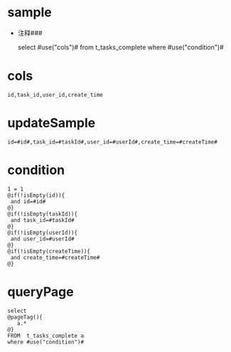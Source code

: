 sample
===
* 注释###

    select #use("cols")# from t_tasks_complete  where  #use("condition")#

cols
===
	id,task_id,user_id,create_time

updateSample
===

	id=#id#,task_id=#taskId#,user_id=#userId#,create_time=#createTime#

condition
===

    1 = 1
    @if(!isEmpty(id)){
     and id=#id#
    @}
    @if(!isEmpty(taskId)){
     and task_id=#taskId#
    @}
    @if(!isEmpty(userId)){
     and user_id=#userId#
    @}
    @if(!isEmpty(createTime)){
     and create_time=#createTime#
    @}


queryPage
===
    select
    @pageTag(){
       a.*
    @} 
    FROM  t_tasks_complete a
    where #use("condition")#